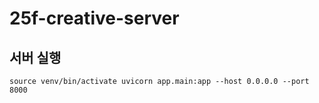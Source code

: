# 25f-creative-server

## 서버 실행
`source venv/bin/activate
uvicorn app.main:app --host 0.0.0.0 --port 8000`
